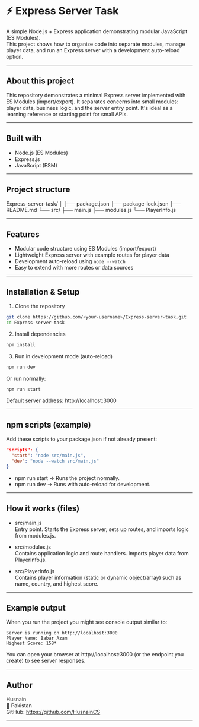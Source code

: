 # ⚡ Express Server Task

A simple Node.js + Express application demonstrating modular JavaScript (ES Modules).  
This project shows how to organize code into separate modules, manage player data, and run an Express server with a development auto-reload option.

---

## About this project

This repository demonstrates a minimal Express server implemented with ES Modules (import/export). It separates concerns into small modules: player data, business logic, and the server entry point. It's ideal as a learning reference or starting point for small APIs.

---

## Built with

- Node.js (ES Modules)
- Express.js
- JavaScript (ESM)

---

## Project structure

Express-server-task/
│
├── package.json
├── package-lock.json
├── README.md
└── src/
    ├── main.js
    ├── modules.js
    └── PlayerInfo.js

---

## Features

- Modular code structure using ES Modules (import/export)
- Lightweight Express server with example routes for player data
- Development auto-reload using `node --watch`
- Easy to extend with more routes or data sources

---

## Installation & Setup

1. Clone the repository
```bash
git clone https://github.com/<your-username>/Express-server-task.git
cd Express-server-task
```

2. Install dependencies
```bash
npm install
```

3. Run in development mode (auto-reload)
```bash
npm run dev
```

Or run normally:
```bash
npm run start
```

Default server address:
http://localhost:3000

---

## npm scripts (example)

Add these scripts to your package.json if not already present:
```json
"scripts": {
  "start": "node src/main.js",
  "dev": "node --watch src/main.js"
}
```

- npm run start → Runs the project normally.
- npm run dev → Runs with auto-reload for development.

---

## How it works (files)

- src/main.js  
  Entry point. Starts the Express server, sets up routes, and imports logic from modules.js.

- src/modules.js  
  Contains application logic and route handlers. Imports player data from PlayerInfo.js.

- src/PlayerInfo.js  
  Contains player information (static or dynamic object/array) such as name, country, and highest score.

---

## Example output

When you run the project you might see console output similar to:
```
Server is running on http://localhost:3000
Player Name: Babar Azam
Highest Score: 158*
```

You can open your browser at http://localhost:3000 (or the endpoint you create) to see server responses.

---

## Author

Husnain  
📍 Pakistan  
GitHub: https://github.com/HusnainCS

---
